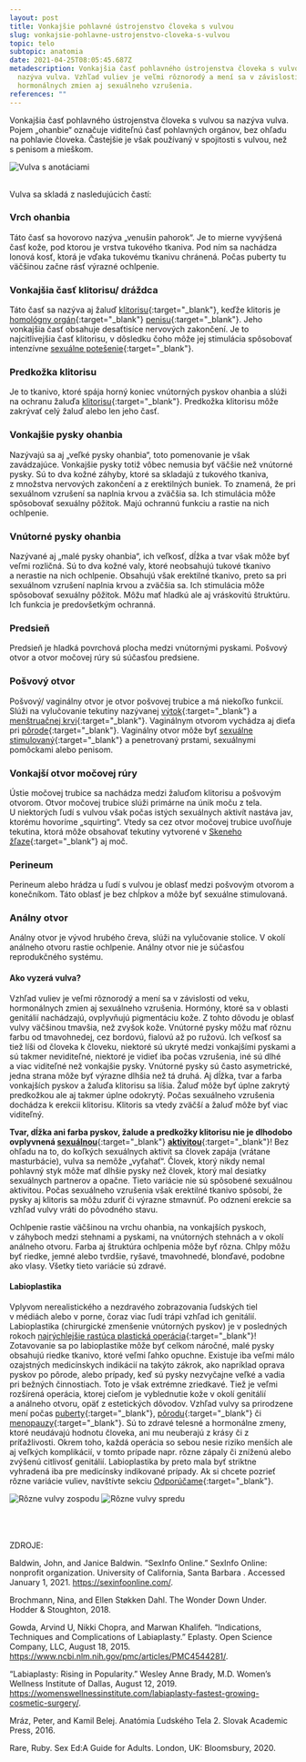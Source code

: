 ```yaml
---
layout: post
title: Vonkajšie pohlavné ústrojenstvo človeka s vulvou
slug: vonkajsie-pohlavne-ustrojenstvo-cloveka-s-vulvou
topic: telo
subtopic: anatomia
date: 2021-04-25T08:05:45.687Z
metadescription: Vonkajšia časť pohlavného ústrojenstva človeka s vulvou sa
  nazýva vulva. Vzhľad vuliev je veľmi rôznorodý a mení sa v závislosti od veku,
  hormonálnych zmien aj sexuálneho vzrušenia.
references: ""
---
```

Vonkajšia časť pohlavného ústrojenstva človeka s vulvou sa nazýva vulva. Pojem „ohanbie“ označuje viditeľnú časť pohlavných orgánov, bez ohľadu na pohlavie človeka. Častejšie je však používaný v spojitosti s vulvou, než s penisom a mieškom. 

<div class="flex flex-wrap justify-around">
<img src="/images/uploads/2-vulva.jpg" alt="Vulva s anotáciami">
</div>

<br>

Vulva sa skladá z nasledujúcich častí:

### **Vrch ohanbia**

Táto časť sa hovorovo nazýva „venušin pahorok“. Je to mierne vyvýšená časť kože, pod ktorou je vrstva tukového tkaniva. Pod ním sa nachádza lonová kosť, ktorá je vďaka tukovému tkanivu chránená. Počas puberty tu väčšinou začne rásť výrazné ochlpenie. 

### **Vonkajšia časť klitorisu/ dráždca**

Táto časť sa nazýva aj žaluď [klitorisu](/vnutorne-pohlavne-ustrojenstvo-cloveka-s-vulvou/){:target="_blank"}, keďže klitoris je [homológny orgán](/vnutorne-pohlavne-ustrojenstvo-cloveka-s-vulvou/){:target="_blank"} [penisu](/vonkajsie-pohlavne-ustrojenstvo-cloveka-s-penisom/){:target="_blank"}. Jeho vonkajšia časť obsahuje desaťtisíce nervových zakončení. Je to najcitlivejšia časť klitorisu, v dôsledku čoho môže jej stimulácia spôsobovať intenzívne [sexuálne potešenie](/telesne-a-emocionalne-procesy-sexualna-tuzba-a-sexualna-aktivita/){:target="_blank"}. 

### **Predkožka klitorisu**

Je to tkanivo, ktoré spája horný koniec vnútorných pyskov ohanbia a slúži na ochranu žaluďa [klitorisu](/vnutorne-pohlavne-ustrojenstvo-cloveka-s-vulvou/){:target="_blank"}. Predkožka klitorisu môže zakrývať celý žaluď alebo len jeho časť. 

### **Vonkajšie pysky ohanbia**

Nazývajú sa aj „veľké pysky ohanbia“, toto pomenovanie je však zavádzajúce. Vonkajšie pysky totiž vôbec nemusia byť väčšie než vnútorné pysky. Sú to dva kožné záhyby, ktoré sa skladajú z tukového tkaniva, z množstva nervových zakončení a z erektilných buniek. To znamená, že pri sexuálnom vzrušení sa naplnia krvou a zväčšia sa. Ich stimulácia môže spôsobovať sexuálny pôžitok. Majú ochrannú funkciu a rastie na nich ochlpenie. 

### **Vnútorné pysky ohanbia**

Nazývané aj „malé pysky ohanbia“, ich veľkosť, dĺžka a tvar však môže byť veľmi rozličná. Sú to dva kožné valy, ktoré neobsahujú tukové tkanivo a nerastie na nich ochlpenie. Obsahujú však erektilné tkanivo, preto sa pri sexuálnom vzrušení naplnia krvou a zväčšia sa. Ich stimulácia môže spôsobovať sexuálny pôžitok. Môžu mať hladkú ale aj vráskovitú štruktúru. Ich funkcia je predovšetkým ochranná. 

### **Predsieň**

Predsieň je hladká povrchová plocha medzi vnútornými pyskami. Pošvový otvor a otvor močovej rúry sú súčasťou predsiene. 

### **Pošvový otvor**

Pošvový/ vaginálny otvor je otvor pošvovej trubice a má niekoľko funkcií. Slúži na vylučovanie tekutiny nazývanej [výtok](/hygiena-a-cistota-u-ludi-s-vulvou/){:target="_blank"} a [menštruačnej krvi](/menstruacny-cyklus/){:target="_blank"}. Vaginálnym otvorom vychádza aj dieťa pri [pôrode](/porod/){:target="_blank"}. Vaginálny otvor môže byť [sexuálne stimulovaný](/sexualne-aktivity/){:target="_blank"} a penetrovaný prstami, sexuálnymi pomôckami alebo penisom. 

### **Vonkajší otvor močovej rúry**

Ústie močovej trubice sa nachádza medzi žaluďom klitorisu a pošvovým otvorom. Otvor močovej trubice slúži primárne na únik moču z tela. U niektorých ľudí s vulvou však počas istých sexuálnych aktivít nastáva jav, ktorému hovoríme „squirting“. Vtedy sa cez otvor močovej trubice uvoľňuje tekutina, ktorá môže obsahovať tekutiny vytvorené v [Skeneho žľaze](/vnutorne-pohlavne-ustrojenstvo-cloveka-s-vulvou/){:target="_blank"} aj moč. 

### **Perineum**

Perineum alebo hrádza u ľudí s vulvou je oblasť medzi pošvovým otvorom a konečníkom. Táto oblasť je bez chĺpkov a môže byť sexuálne stimulovaná. 

### **Análny otvor**

Análny otvor je vývod hrubého čreva, slúži na vylučovanie stolice. V okolí análneho otvoru rastie ochlpenie. Análny otvor nie je súčasťou reprodukčného systému.  

#### **Ako vyzerá vulva?**

Vzhľad vuliev je veľmi rôznorodý a mení sa v závislosti od veku, hormonálnych zmien aj sexuálneho vzrušenia. Hormóny, ktoré sa v oblasti genitálií nachádzajú, ovplyvňujú pigmentáciu kože. Z tohto dôvodu je oblasť vulvy väčšinou tmavšia, než zvyšok kože. Vnútorné pysky môžu mať rôznu farbu od tmavohnedej, cez bordovú, fialovú až po ružovú. Ich veľkosť sa tiež líši od človeka k človeku, niektoré sú ukryté medzi vonkajšími pyskami a sú takmer neviditeľné, niektoré je vidieť iba počas vzrušenia, iné sú dlhé a viac viditeľné než vonkajšie pysky. Vnútorné pysky sú často asymetrické, jedna strana môže byť výrazne dlhšia než tá druhá. Aj dĺžka, tvar a farba vonkajších pyskov a žaluďa klitorisu sa líšia. Žaluď môže byť úplne zakrytý predkožkou ale aj takmer úplne odokrytý. Počas sexuálneho vzrušenia dochádza k erekcii klitorisu. Klitoris sa vtedy zväčší a žaluď môže byť viac viditeľný.  

**Tvar, dĺžka ani farba pyskov, žalude a predkožky klitorisu nie je dlhodobo ovplyvnená [sexuálnou](/sexualne-aktivity/)**{:target="_blank"} **[aktivitou](/sexualne-aktivity/)**{:target="_blank"}! Bez ohľadu na to, do koľkých sexuálnych aktivít sa človek zapája (vrátane masturbácie), vulva sa nemôže „vyťahať“. Človek, ktorý nikdy nemal pohlavný styk môže mať dlhšie pysky než človek, ktorý mal desiatky sexuálnych partnerov a opačne. Tieto variácie nie sú spôsobené sexuálnou aktivitou. Počas sexuálneho vzrušenia však erektilné tkanivo spôsobí, že pysky aj klitoris sa môžu zduriť či výrazne stmavnúť. Po odznení erekcie sa vzhľad vulvy vráti do pôvodného stavu.  

Ochlpenie rastie väčšinou na vrchu ohanbia, na vonkajších pyskoch, v záhyboch medzi stehnami a pyskami, na vnútorných stehnách a v okolí análneho otvoru. Farba aj štruktúra ochlpenia môže byť rôzna. Chlpy môžu byť riedke, jemné alebo tvrdšie, ryšavé, tmavohnedé, blonďavé, podobne ako vlasy. Všetky tieto variácie sú zdravé. 

#### **Labioplastika**

Vplyvom nerealistického a nezdravého zobrazovania ľudských tiel v médiách alebo v porne, čoraz viac ľudí trápi vzhľad ich genitálií. Labioplastika (chirurgické zmenšenie vnútorných pyskov) je v posledných rokoch [najrýchlejšie rastúca plastická operácia](https://womenswellnessinstitute.com/labiaplasty-fastest-growing-cosmetic-surgery/){:target="_blank"}! Zotavovanie sa po labioplastike môže byť celkom náročné, malé pysky obsahujú riedke tkanivo, ktoré veľmi ľahko opuchne. Existuje iba veľmi málo ozajstných medicínskych indikácií na takýto zákrok, ako napríklad oprava pyskov po pôrode, alebo prípady, keď sú pysky nezvyčajne veľké a vadia pri bežných činnostiach. Toto je však extrémne zriedkavé. Tiež je veľmi rozšírená operácia, ktorej cieľom je vyblednutie kože v okolí genitálií a análneho otvoru, opäť z estetických dôvodov. Vzhľad vulvy sa prirodzene mení počas [puberty](/puberta/){:target="_blank"}, [pôrodu](/vyvinove-fazy-plodu-a-tehotenstvo/){:target="_blank"} či [menopauzy](/menopauza/){:target="_blank"}. Sú to zdravé telesné a hormonálne zmeny, ktoré neudávajú hodnotu človeka, ani mu neuberajú z krásy či z príťažlivosti. Okrem toho, každá operácia so sebou nesie riziko menších ale aj veľkých komplikácií, v tomto prípade napr. rôzne zápaly či zníženú alebo zvýšenú citlivosť genitálií. Labioplastika by preto mala byť striktne vyhradená iba pre medicínsky indikované prípady. Ak si chcete pozrieť rôzne variácie vuliev, navštívte sekciu [Odporúčame](https://pensive-newton-39aa56.netlify.app/odporucame/){:target="_blank"}.    

<div class="flex flex-wrap justify-around">
<img src="/images/uploads/3-vulva-diversity-1.jpg" alt="Rôzne vulvy zospodu">
<img src="/images/uploads/4-vulva-diversity-2.jpg" alt="Rôzne vulvy spredu">
</div>

<br>

<br>

<br>

<p class="important-text">ZDROJE:</p>

Baldwin, John, and Janice Baldwin. “SexInfo Online.” SexInfo Online: nonprofit organization. University of California, Santa Barbara . Accessed January 1, 2021. <https://sexinfoonline.com/>. 

Brochmann, Nina, and Ellen Støkken Dahl. The Wonder Down Under. Hodder &amp; Stoughton, 2018. 

Gowda, Arvind U, Nikki Chopra, and Marwan Khalifeh. “Indications, Techniques and Complications of Labiaplasty.” Eplasty. Open Science Company, LLC, August 18, 2015. <https://www.ncbi.nlm.nih.gov/pmc/articles/PMC4544281/>. 

“Labiaplasty: Rising in Popularity.” Wesley Anne Brady, M.D. Women’s Wellness Institute of Dallas, August 12, 2019. <https://womenswellnessinstitute.com/labiaplasty-fastest-growing-cosmetic-surgery/>.

Mráz, Peter, and Kamil Belej. Anatómia Ľudského Tela 2. Slovak Academic Press, 2016. 

Rare, Ruby. Sex Ed:A Guide for Adults. London, UK: Bloomsbury, 2020.